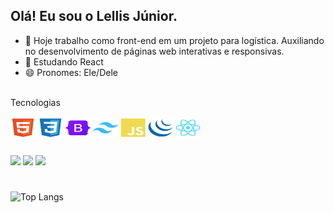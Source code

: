 ## Olá! Eu sou o Lellis Júnior.

- 🔭 Hoje trabalho como front-end em um projeto para logística. Auxiliando no desenvolvimento de páginas web interativas e responsivas.
- 🌱 Estudando React
- 😄 Pronomes: Ele/Dele


<div style="display: inline_block"><br>
  <span>Tecnologias</span><br><br>
  <img align="center" alt="IMG-HTML" height="30" width="40" src="https://raw.githubusercontent.com/devicons/devicon/master/icons/html5/html5-original.svg">
  <img align="center" alt="IMG-CSS" height="30" width="40" src="https://raw.githubusercontent.com/devicons/devicon/master/icons/css3/css3-original.svg">
  <img align="center" alt="IMG-CSS" height="30" width="40" src="https://raw.githubusercontent.com/devicons/devicon/master/icons/bootstrap/bootstrap-original.svg">
  <img align="center" alt="IMG-jQuery" height="30" width="40" src="https://raw.githubusercontent.com/devicons/devicon/master/icons/tailwindcss/tailwindcss-original.svg">
  <img align="center" alt="IMG-Js" height="30" width="40" src="https://raw.githubusercontent.com/devicons/devicon/master/icons/javascript/javascript-plain.svg">
  <img align="center" alt="IMG-jQuery" height="30" width="40" src="https://raw.githubusercontent.com/devicons/devicon/master/icons/jquery/jquery-plain.svg">
  <img align="center" alt="IMG-jQuery" height="30" width="40" src="https://raw.githubusercontent.com/devicons/devicon/master/icons/react/react-original.svg">
</div>

  ## 
  
  <div> 
  <a href="https://www.linkedin.com/in/lellisjunior/" target="_blank"><img src="https://img.shields.io/badge/-LinkedIn-%230077B5?style=for-the-badge&logo=linkedin&logoColor=white" target="_blank"></a> 
  <a href = "mailto:elsj1988@gmail.com"><img src="https://img.shields.io/badge/-Gmail-%23333?style=for-the-badge&logo=gmail&logoColor=white" target="_blank"></a>
  <a href="https://www.youtube.com/channel/UCovLovLvyYZLIUCAw18iMiQ"><img src="https://img.shields.io/badge/YouTube-FF0000?style=for-the-badge&logo=youtube&logoColor=white" target="_blank"></a>
</div>

 #


  ![Top Langs](https://github-readme-stats.vercel.app/api/top-langs/?username=LellisJr88&layout=compact)

